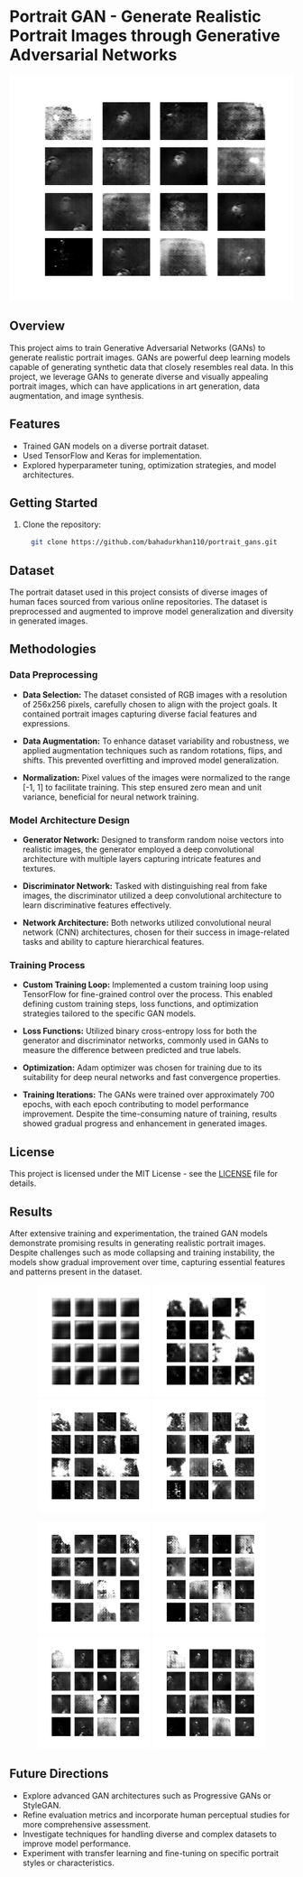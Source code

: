 # Portrait GAN - Generate Realistic Portrait Images through Generative Adversarial Networks
<p align="center">
  <img src="image_at_epoch_0640.png" alt="Generated Portraits" width="600" height="400">
</p>

## Overview
This project aims to train Generative Adversarial Networks (GANs) to generate realistic portrait images. GANs are powerful deep learning models capable of generating synthetic data that closely resembles real data. In this project, we leverage GANs to generate diverse and visually appealing portrait images, which can have applications in art generation, data augmentation, and image synthesis.

## Features
- Trained  GAN models on a diverse portrait dataset.
- Used TensorFlow and Keras for implementation.
- Explored hyperparameter tuning, optimization strategies, and model architectures.

## Getting Started
1. Clone the repository:
   ```bash
     git clone https://github.com/bahadurkhan110/portrait_gans.git
   ```


## Dataset
The portrait dataset used in this project consists of diverse images of human faces sourced from various online repositories. The dataset is preprocessed and augmented to improve model generalization and diversity in generated images.

## Methodologies

### Data Preprocessing

- **Data Selection:** The dataset consisted of RGB images with a resolution of 256x256 pixels, carefully chosen to align with the project goals. It contained portrait images capturing diverse facial features and expressions.

- **Data Augmentation:** To enhance dataset variability and robustness, we applied augmentation techniques such as random rotations, flips, and shifts. This prevented overfitting and improved model generalization.

- **Normalization:** Pixel values of the images were normalized to the range [-1, 1] to facilitate training. This step ensured zero mean and unit variance, beneficial for neural network training.

### Model Architecture Design

- **Generator Network:** Designed to transform random noise vectors into realistic images, the generator employed a deep convolutional architecture with multiple layers capturing intricate features and textures.

- **Discriminator Network:** Tasked with distinguishing real from fake images, the discriminator utilized a deep convolutional architecture to learn discriminative features effectively.

- **Network Architecture:** Both networks utilized convolutional neural network (CNN) architectures, chosen for their success in image-related tasks and ability to capture hierarchical features.

### Training Process

- **Custom Training Loop:** Implemented a custom training loop using TensorFlow for fine-grained control over the process. This enabled defining custom training steps, loss functions, and optimization strategies tailored to the specific GAN models.

- **Loss Functions:** Utilized binary cross-entropy loss for both the generator and discriminator networks, commonly used in GANs to measure the difference between predicted and true labels.

- **Optimization:** Adam optimizer was chosen for training due to its suitability for deep neural networks and fast convergence properties.

- **Training Iterations:** The GANs were trained over approximately 700 epochs, with each epoch contributing to model performance improvement. Despite the time-consuming nature of training, results showed gradual progress and enhancement in generated images.



## License
This project is licensed under the MIT License - see the [LICENSE](LICENSE) file for details.


## Results

After extensive training and experimentation, the trained GAN models demonstrate promising results in generating realistic portrait images. Despite challenges such as mode collapsing and training instability, the models show gradual improvement over time, capturing essential features and patterns present in the dataset.


<p align="center">  
  <img src="results/image_at_epoch_0001.png" alt="Generated Portraits at Epoch 100" width="200" height="200">
  <img src="results/image_at_epoch_0100.png" alt="Generated Portraits at Epoch 100" width="200" height="200">
  <img src="results/image_at_epoch_0200.png" alt="Generated Portraits at Epoch 200" width="200" height="200">
  <img src="results/image_at_epoch_0300.png" alt="Generated Portraits at Epoch 300" width="200" height="200">
</p>
<p align="center">
  <img src="results/image_at_epoch_0400.png" alt="Generated Portraits at Epoch 400" width="200" height="200">
  <img src="results/image_at_epoch_0500.png" alt="Generated Portraits at Epoch 500" width="200" height="200">
  <img src="results/image_at_epoch_0600.png" alt="Generated Portraits at Epoch 600" width="200" height="200">
  <img src="results/image_at_epoch_0639.png" alt="Generated Portraits at Epoch 639 (Final Epoch)" width="200" height="200">
</p>

## Future Directions
- Explore advanced GAN architectures such as Progressive GANs or StyleGAN.
- Refine evaluation metrics and incorporate human perceptual studies for more comprehensive assessment.
- Investigate techniques for handling diverse and complex datasets to improve model performance.
- Experiment with transfer learning and fine-tuning on specific portrait styles or characteristics.

